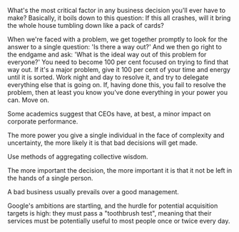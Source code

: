 
What's the most critical factor in any business decision you'll ever have to make? Basically, it boils down to this question: If this all crashes, will it bring the whole house tumbling down like a pack of cards?

When we're faced with a problem, we get together promptly to look for the answer to a single question: 'Is there a way out?' And we then go right to the endgame and ask: 'What is the ideal way out of this problem for everyone?' You need to become 100 per cent focused on trying to find that way out. If it's a major problem, give it 100 per cent of your time and energy until it is sorted. Work night and day to resolve it, and try to delegate everything else that is going on. If, having done this, you fail to resolve the problem, then at least you know you've done everything in your power you can. Move on.

Some academics suggest that CEOs have, at best, a minor impact on corporate performance.

The more power you give a single individual in the face of complexity and uncertainty, the more likely it is that bad decisions will get made.

Use methods of aggregating collective wisdom.

The more important the decision, the more important it is that it not be left in the hands of a single person.

A bad business usually prevails over a good management.

Google's ambitions are startling, and the hurdle for potential acquisition targets is high: they must pass a "toothbrush test", meaning that their services must be potentially useful to most people once or twice every day.
